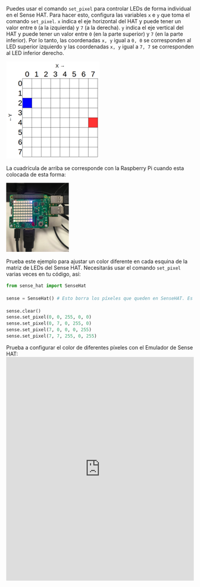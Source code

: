 Puedes usar el comando `set_pixel` para controlar LEDs de forma individual en el Sense HAT. Para hacer esto, configura las variables `x` e `y` que toma el comando `set_pixel`. ` x ` indica el eje horizontal del HAT y puede tener un valor entre ` 0 ` (a la izquierda) y ` 7 ` (a la derecha). ` y ` indica el eje vertical del HAT y puede tener un valor entre ` 0 ` (en la parte superior) y ` 7 ` (en la parte inferior). Por lo tanto, las coordenadas ` x, y ` igual a ` 0, 0 ` se corresponden al LED superior izquierdo y las coordenadas ` x, y ` igual a ` 7, 7 ` se corresponden al LED inferior derecho.

![](images/coordinates.png)

La cuadrícula de arriba se corresponde con la Raspberry Pi cuando esta colocada de esta forma:

![](images/rpicoordinates.png)

Prueba este ejemplo para ajustar un color diferente en cada esquina de la matriz de LEDs del Sense HAT. Necesitarás usar el comando `set_pixel` varias veces en tu código, así:

```python
from sense_hat import SenseHat

sense = SenseHat() # Esto borra los píxeles que queden en SenseHAT. Es posible que no necesites este paso y que desees elegir cuándo agregarlo.

sense.clear()
sense.set_pixel(0, 0, 255, 0, 0)
sense.set_pixel(0, 7, 0, 255, 0)
sense.set_pixel(7, 0, 0, 0, 255)
sense.set_pixel(7, 7, 255, 0, 255)
```

Prueba a configurar el color de diferentes píxeles con el Emulador de Sense HAT: <iframe src="https://trinket.io/embed/python/78c2595904" width="100%" height="600" frameborder="0" marginwidth="0" marginheight="0" allowfullscreen></iframe>

